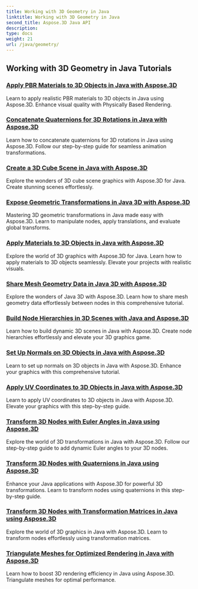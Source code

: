 ```yaml
---
title: Working with 3D Geometry in Java
linktitle: Working with 3D Geometry in Java
second_title: Aspose.3D Java API
description: 
type: docs
weight: 21
url: /java/geometry/
---
```


## Working with 3D Geometry in Java Tutorials
### [Apply PBR Materials to 3D Objects in Java with Aspose.3D](./apply-pbr-materials-to-objects/)
Learn to apply realistic PBR materials to 3D objects in Java using Aspose.3D. Enhance visual quality with Physically Based Rendering.
### [Concatenate Quaternions for 3D Rotations in Java with Aspose.3D](./concatenate-quaternions-for-3d-rotations/)
Learn how to concatenate quaternions for 3D rotations in Java using Aspose.3D. Follow our step-by-step guide for seamless animation transformations.
### [Create a 3D Cube Scene in Java with Aspose.3D](./create-3d-cube-scene/)
Explore the wonders of 3D cube scene graphics with Aspose.3D for Java. Create stunning scenes effortlessly.
### [Expose Geometric Transformations in Java 3D with Aspose.3D](./expose-geometric-transformations/)
Mastering 3D geometric transformations in Java made easy with Aspose.3D. Learn to manipulate nodes, apply translations, and evaluate global transforms.
### [Apply Materials to 3D Objects in Java with Aspose.3D](./apply-materials-to-3d-objects/)
Explore the world of 3D graphics with Aspose.3D for Java. Learn how to apply materials to 3D objects seamlessly. Elevate your projects with realistic visuals.
### [Share Mesh Geometry Data in Java 3D with Aspose.3D](./share-mesh-geometry-data/)
Explore the wonders of Java 3D with Aspose.3D. Learn how to share mesh geometry data effortlessly between nodes in this comprehensive tutorial.
### [Build Node Hierarchies in 3D Scenes with Java and Aspose.3D](./build-node-hierarchies/)
Learn how to build dynamic 3D scenes in Java with Aspose.3D. Create node hierarchies effortlessly and elevate your 3D graphics game.
### [Set Up Normals on 3D Objects in Java with Aspose.3D](./set-up-normals-on-3d-objects/)
Learn to set up normals on 3D objects in Java with Aspose.3D. Enhance your graphics with this comprehensive tutorial.
### [Apply UV Coordinates to 3D Objects in Java with Aspose.3D](./apply-uv-coordinates-to-3d-objects/)
Learn to apply UV coordinates to 3D objects in Java with Aspose.3D. Elevate your graphics with this step-by-step guide.
### [Transform 3D Nodes with Euler Angles in Java using Aspose.3D](./transform-3d-nodes-with-euler-angles/)
Explore the world of 3D transformations in Java with Aspose.3D. Follow our step-by-step guide to add dynamic Euler angles to your 3D nodes.
### [Transform 3D Nodes with Quaternions in Java using Aspose.3D](./transform-3d-nodes-with-quaternions/)
Enhance your Java applications with Aspose.3D for powerful 3D transformations. Learn to transform nodes using quaternions in this step-by-step guide.
### [Transform 3D Nodes with Transformation Matrices in Java using Aspose.3D](./transform-3d-nodes-with-matrices/)
Explore the world of 3D graphics in Java with Aspose.3D. Learn to transform nodes effortlessly using transformation matrices.
### [Triangulate Meshes for Optimized Rendering in Java with Aspose.3D](./triangulate-meshes-for-optimized-rendering/)
Learn how to boost 3D rendering efficiency in Java using Aspose.3D. Triangulate meshes for optimal performance.